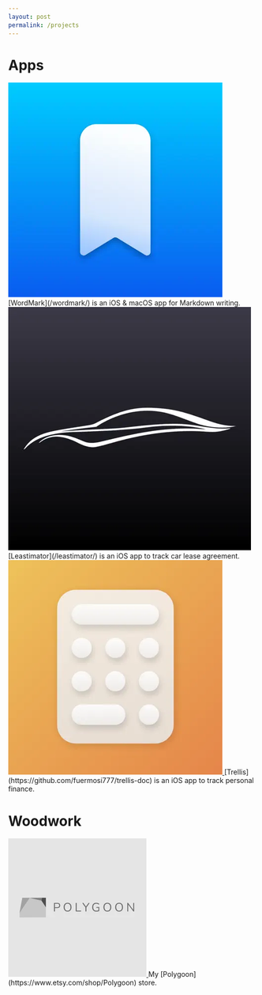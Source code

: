 ```yaml
---
layout: post
permalink: /projects
---
```


<!-- 
Hello, it's Hao over here.

I am an engineer with designer's mind, making things (virtually and concretely) for others to be happy to use.

# Projects

- [Wordmark](/wordmark): An cross-platform app supporting WYSIWYG markdown preview.
- [Leastimator](/leastimator): An app to track vehicle lease.
- [Meny](/meny): A menu bar markdown note app.

# Woodwork

- [Polygoon](https://www.etsy.com/shop/Polygoon) -->

# Apps

<a href="/wordmark/">
  <img class="left layout-app-logo" src="/images/wordmark/logo.webp">
</a>
[WordMark](/wordmark/) is an iOS & macOS app for Markdown writing.

<a href="/leastimator/">
  <img class="left layout-app-logo" src="/images/leastimator/logo.webp">
</a>
[Leastimator](/leastimator/) is an iOS app to track car lease agreement.

<a href="https://github.com/fuermosi777/trellis-doc">
  <img class="left layout-app-logo" src="/images/trellis/logo.webp">
</a>
[Trellis](https://github.com/fuermosi777/trellis-doc) is an iOS app to track personal finance.

# Woodwork

<a href="https://www.etsy.com/shop/Polygoon">
  <img class="left layout-app-logo" src="/images/polygoon/logo.webp">
</a>
My [Polygoon](https://www.etsy.com/shop/Polygoon) store.
